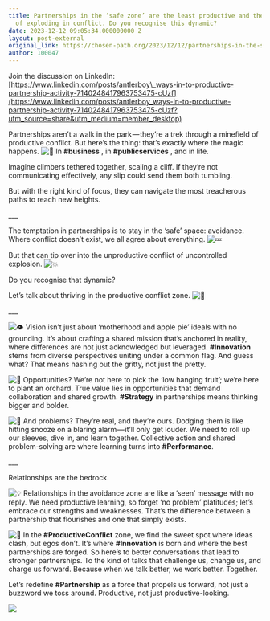 ```yaml
---
title: Partnerships in the ‘safe zone’ are the least productive and the most at risk
  of exploding in conflict. Do you recognise this dynamic?
date: 2023-12-12 09:05:34.000000000 Z
layout: post-external
original_link: https://chosen-path.org/2023/12/12/partnerships-in-the-safe-zone-are-the-least-productive-and-the-most-at-risk-of-exploding-in-conflict-do-you-recognise-this-dynamic/
author: 100047
---
```


Join the discussion on LinkedIn: [https://www.linkedin.com/posts/antlerboy\_ways-in-to-productive-partnership-activity-7140248417963753475-cUzf](https://www.linkedin.com/posts/antlerboy_ways-in-to-productive-partnership-activity-7140248417963753475-cUzf?utm_source=share&utm_medium=member_desktop)

Partnerships aren’t a walk in the park — they’re a trek through a minefield of productive conflict. But here’s the thing: that’s exactly where the magic happens. ![🧙](https://s0.wp.com/wp-content/mu-plugins/wpcom-smileys/twemoji/2/72x72/1f9d9.png) In  **#business** , in  **#publicservices** , and in life.

Imagine climbers tethered together, scaling a cliff. If they’re not communicating effectively, any slip could send them both tumbling.

But with the right kind of focus, they can navigate the most treacherous paths to reach new heights.

\_\_\_

The temptation in partnerships is to stay in the ‘safe’ space: avoidance. Where conflict doesn’t exist, we all agree about everything. ![💤](https://s0.wp.com/wp-content/mu-plugins/wpcom-smileys/twemoji/2/72x72/1f4a4.png)

But that can tip over into the unproductive conflict of uncontrolled explosion. ![💥](https://s0.wp.com/wp-content/mu-plugins/wpcom-smileys/twemoji/2/72x72/1f4a5.png)

Do you recognise that dynamic?

Let’s talk about thriving in the productive conflict zone. ![🎯](https://s0.wp.com/wp-content/mu-plugins/wpcom-smileys/twemoji/2/72x72/1f3af.png)

\_\_\_

![👁](https://s0.wp.com/wp-content/mu-plugins/wpcom-smileys/twemoji/2/72x72/1f441.png) Vision isn’t just about ‘motherhood and apple pie’ ideals with no grounding. It’s about crafting a shared mission that’s anchored in reality, where differences are not just acknowledged but leveraged.  **#Innovation**  stems from diverse perspectives uniting under a common flag. And guess what? That means hashing out the gritty, not just the pretty.

![🚀](https://s0.wp.com/wp-content/mu-plugins/wpcom-smileys/twemoji/2/72x72/1f680.png) Opportunities? We’re not here to pick the ‘low hanging fruit’; we’re here to plant an orchard. True value lies in opportunities that demand collaboration and shared growth.  **#Strategy**  in partnerships means thinking bigger and bolder.

![🤯](https://s0.wp.com/wp-content/mu-plugins/wpcom-smileys/twemoji/2/72x72/1f92f.png) And problems? They’re real, and they’re ours. Dodging them is like hitting snooze on a blaring alarm — it’ll only get louder. We need to roll up our sleeves, dive in, and learn together. Collective action and shared problem-solving are where learning turns into  **#Performance**.

\_\_\_

Relationships are the bedrock.

![💡](https://s0.wp.com/wp-content/mu-plugins/wpcom-smileys/twemoji/2/72x72/1f4a1.png) Relationships in the avoidance zone are like a ‘seen’ message with no reply. We need productive learning, so forget ‘no problem’ platitudes; let’s embrace our strengths and weaknesses. That’s the difference between a partnership that flourishes and one that simply exists.

![🔗](https://s0.wp.com/wp-content/mu-plugins/wpcom-smileys/twemoji/2/72x72/1f517.png) In the  **#ProductiveConflict**  zone, we find the sweet spot where ideas clash, but egos don’t. It’s where  **#Innovation**  is born and where the best partnerships are forged. So here’s to better conversations that lead to stronger partnerships. To the kind of talks that challenge us, change us, and charge us forward. Because when we talk better, we work better. Together.

Let’s redefine  **#Partnership**  as a force that propels us forward, not just a buzzword we toss around. Productive, not just productive-looking.

![](https://chosenpath.files.wordpress.com/2023/12/c0535-1o_0azmgesfiaukuky_szjg.png)
